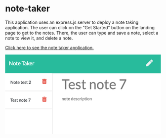 # note-taker

This application uses an express.js server to deploy a note taking application. The user can click on the "Get Started" button on the landing page to get to the notes. There, the user can type and save a note, select a note to view it, and delete a note.

[Click here to see the note taker application.](https://rlforsyth-note-taker.herokuapp.com/)

![Screenshot of the note taker application](./NoteTakerScreenshot.png)